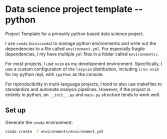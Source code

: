 # Data science project template -- python

Project Template for a primarily python based data science project.

I use `conda` (`miniconda`) to manage python environments and write out the dependencies to a file called `environment.yml`. For especially fragile dependencies, I my have multiple `yml` files in a folder called `environments/`.

For most projects, I use `nvim` as my development environment. Specifically, I use a custom configuration of the `lazyvim` distribution, including `iron.nvim` for my python repl, with `ipython` as the console.

For reproducibility in multi-language projects, I tend to also use makefiles to standardize and automate analysis pipelines. However, if the project is entirely in python, an `__init__.py` and `main.py` structure tends to work well.

## Set up

Generate the `conda` environment:

```bash
conda create -f environments/environment.yml
```
